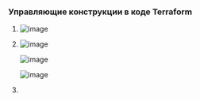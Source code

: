 ### Управляющие конструкции в коде Terraform

1. ![image](https://user-images.githubusercontent.com/42189764/233853248-ab54b527-e48f-4dd6-a9b9-2dce89fa201e.png)

2.  ![image](https://user-images.githubusercontent.com/42189764/233854887-e71e25f5-871b-4f10-9fbb-6a6864d60b53.png)

    ![image](https://user-images.githubusercontent.com/42189764/233854895-683d4ce4-3f72-4b40-838d-9193df42a7bf.png)
    

    ![image](https://user-images.githubusercontent.com/42189764/233854926-31463854-d50a-4c2d-84f5-b7f3461ecb62.png)

3. 